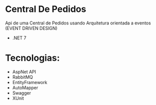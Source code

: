 # Central De Pedidos

Api de uma Central de Pedidos usando Arquitetura orientada a eventos (EVENT DRIVEN DESIGN)

- .NET 7

# Tecnologias:
- AspNet API
- RabbitMQ
- EntityFramework
- AutoMapper
- Swagger
- XUnit
